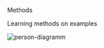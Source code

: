 Methods

Learning methods on examples

![person-diagramm](https://user-images.githubusercontent.com/67205026/88466306-075ec600-cedc-11ea-992e-81ba09259a26.jpeg)

